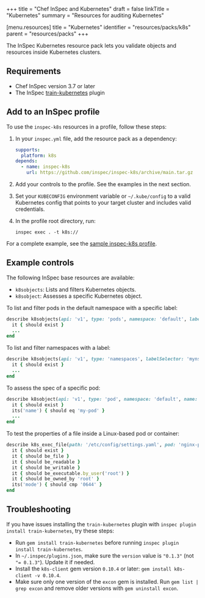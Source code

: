+++
title = "Chef InSpec and Kubernetes"
draft = false
linkTitle = "Kubernetes"
summary = "Resources for auditing Kubernetes"

[menu.resources]
    title = "Kubernetes"
    identifier = "resources/packs/k8s"
    parent = "resources/packs"
+++

The InSpec Kubernetes resource pack lets you validate objects and resources inside Kubernetes clusters.

## Requirements

- Chef InSpec version 3.7 or later
- The InSpec [train-kubernetes](https://github.com/inspec/train-kubernetes) plugin

## Add to an InSpec profile

To use the `inspec-k8s` resources in a profile, follow these steps:

1. In your `inspec.yml` file, add the resource pack as a dependency:

    ```yaml
    supports:
      platform: k8s
    depends:
      - name: inspec-k8s
        url: https://github.com/inspec/inspec-k8s/archive/main.tar.gz
    ```

1. Add your controls to the profile. See the examples in the next section.

1. Set your `KUBECONFIG` environment variable or `~/.kube/config` to a valid Kubernetes config that points to your target cluster and includes valid credentials.

1. In the profile root directory, run:

    ```shell
    inspec exec . -t k8s://
    ```

For a complete example, see the [sample inspec-k8s profile](https://github.com/inspec/inspec-k8s-sample).

## Example controls

The following InSpec base resources are available:

- `k8sobjects`: Lists and filters Kubernetes objects.
- `k8sobject`: Assesses a specific Kubernetes object.

To list and filter pods in the default namespace with a specific label:

```ruby
describe k8sobjects(api: 'v1', type: 'pods', namespace: 'default', labelSelector: 'run=nginx') do
  it { should exist }
  ...
end
```

To list and filter namespaces with a label:

```ruby
describe k8sobjects(api: 'v1', type: 'namespaces', labelSelector: 'myns=prod') do
  it { should exist }
  ...
end
```

To assess the spec of a specific pod:

```ruby
describe k8sobject(api: 'v1', type: 'pod', namespace: 'default', name: 'my-pod') do
  it { should exist }
  its('name') { should eq 'my-pod' }
  ...
end
```

To test the properties of a file inside a Linux-based pod or container:

```ruby
describe k8s_exec_file(path: '/etc/config/settings.yaml', pod: 'nginx-pod', namespace: 'default') do
  it { should exist }
  it { should be_file }
  it { should be_readable }
  it { should be_writable }
  it { should be_executable.by_user('root') }
  it { should be_owned_by 'root' }
  its('mode') { should cmp '0644' }
end
```

## Troubleshooting

If you have issues installing the `train-kubernetes` plugin with `inspec plugin install train-kubernetes`, try these steps:

- Run `gem install train-kubernetes` before running `inspec plugin install train-kubernetes`.
- In `~/.inspec/plugins.json`, make sure the `version` value is `"0.1.3"` (not `"= 0.1.3"`). Update it if needed.
- Install the `k8s-client` gem version `0.10.4` or later: `gem install k8s-client -v 0.10.4`.
- Make sure only one version of the `excon` gem is installed. Run `gem list | grep excon` and remove older versions with `gem uninstall excon`.
